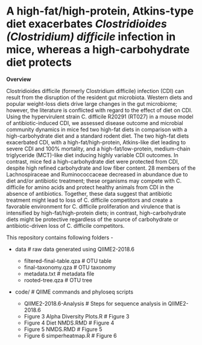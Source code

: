 # A high-fat/high-protein, Atkins-type diet exacerbates *Clostridioides (Clostridium) difficile* infection in mice, whereas a high-carbohydrate diet protects

**Overview**

Clostridioides difficile (formerly Clostridium difficile) infection (CDI) can result from the disruption of the resident gut microbiota. Western diets and popular weight-loss diets drive large changes in the gut microbiome; however, the literature is conflicted with regard to the effect of diet on CDI. Using the hypervirulent strain C. difficile R20291 (RT027) in a mouse model of antibiotic-induced CDI, we assessed disease outcome and microbial community dynamics in mice fed two high-fat diets in comparison with a high-carbohydrate diet and a standard rodent diet. The two high-fat diets exacerbated CDI, with a high-fat/high-protein, Atkins-like diet leading to severe CDI and 100% mortality, and a high-fat/low-protein, medium-chain triglyceride (MCT)-like diet inducing highly variable CDI outcomes. In contrast, mice fed a high-carbohydrate diet were protected from CDI, despite high refined carbohydrate and low fiber content. 28 members of the Lachnospiraceae and Ruminococcaceae decreased in abundance due to diet and/or antibiotic treatment; these organisms may compete with C. difficile for amino acids and protect healthy animals from CDI in the absence of antibiotics. Together, these data suggest that antibiotic treatment might lead to loss of C. difficile competitors and create a favorable environment for C. difficile proliferation and virulence that is intensified by high-fat/high-protein diets; in contrast, high-carbohydrate diets might be protective regardless of the source of carbohydrate or antibiotic-driven loss of C. difficile competitors.


This repository contains following folders - 

- data                                 # raw data generated using QIIME2-2018.6

  - filtered-final-table.qza           # OTU table
  - final-taxonomy.qza                 # OTU taxonomy
  - metadata.txt                       # metadata file
  - rooted-tree.qza                    # OTU tree

- code/                               # QIIME commands and phyloseq scripts
  - QIIME2-2018.6-Analysis            # Steps for sequence analysis in QIIME2-2018.6
  - Figure 3 Alpha Diversity Plots.R  # Figure 3
  - Figure 4 Diet NMDS.RMD            # Figure 4
  - Figure 5 NMDS.RMD                 # Figure 5
  - Figure 6 simperheatmap.R          # Figure 6
